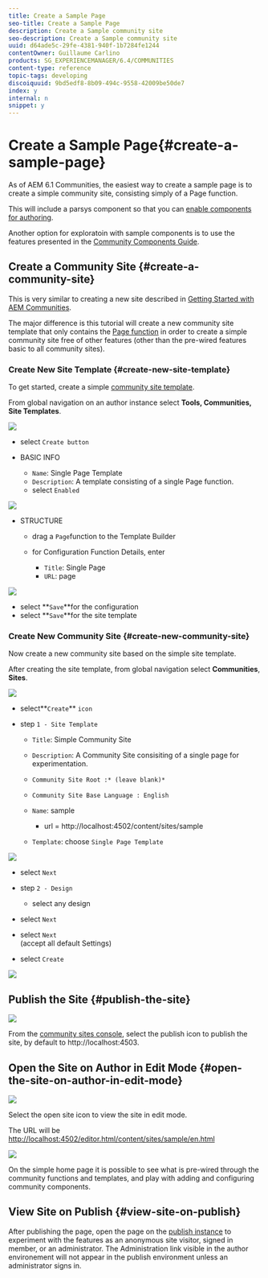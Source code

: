 ```yaml
---
title: Create a Sample Page
seo-title: Create a Sample Page
description: Create a Sample community site
seo-description: Create a Sample community site
uuid: d64ade5c-29fe-4381-940f-1b7284fe1244
contentOwner: Guillaume Carlino
products: SG_EXPERIENCEMANAGER/6.4/COMMUNITIES
content-type: reference
topic-tags: developing
discoiquuid: 9bd5edf8-8b09-494c-9558-42009be50de7
index: y
internal: n
snippet: y
---
```


# Create a Sample Page{#create-a-sample-page}

As of AEM 6.1 Communities, the easiest way to create a sample page is to create a simple community site, consisting simply of a Page function.

This will include a parsys component so that you can [enable components for authoring](../../communities/using/basics.md#accessingcommunitiescomponents).

Another option for exploratoin with sample components is to use the features presented in the [Community Components Guide](../../communities/using/components-guide.md).

## Create a Community Site {#create-a-community-site}

This is very similar to creating a new site described in [Getting Started with AEM Communities](../../communities/using/getting-started.md).

The major difference is this tutorial will create a new community site template that only contains the [Page function](../../communities/using/functions.md#pagefunction) in order to create a simple community site free of other features (other than the pre-wired features basic to all community sites).

### Create New Site Template {#create-new-site-template}

To get started, create a simple [community site template](../../communities/using/sites.md).

From global navigation on an author instance select **Tools, Communities,** **Site Templates**.

![](assets/chlimage_1-82.png)

* select `Create button`
* BASIC INFO

    * `Name`: Single Page Template
    * `Description`: A template consisting of a single Page function.
    * select `Enabled`

![](assets/chlimage_1-83.png)

* STRUCTURE

    * drag a `Page`function to the Template Builder
    * for Configuration Function Details, enter

        * `Title`: Single Page
        * `URL`: page

![](assets/chlimage_1-84.png)

* select **`Save`**for the configuration
* select **`Save`**for the site template

### Create New Community Site {#create-new-community-site}

Now create a new community site based on the simple site template.

After creating the site template, from global navigation select **Communities**, **Sites**.

![](assets/chlimage_1-85.png)

* select**`Create`** `icon`

* step `1 - Site Template`

    * `Title`: Simple Community Site
    * `Description`: A Community Site consisiting of a single page for experimentation.
    * `Community Site Root :* (leave blank)*`
    * `Community Site Base Language : English`
    * `Name`: sample

        * url = http://localhost:4502/content/sites/sample

    * `Template`: choose `Single Page Template`

![](assets/chlimage_1-86.png)

* select `Next`
* step `2 - Design`

    * select any design

* select `Next`
* select `Next`  
  (accept all default Settings)

* select `Create`

![](assets/chlimage_1-87.png)

## Publish the Site {#publish-the-site}

![](assets/chlimage_1-88.png)

From the [community sites console](../../communities/using/sites-console.md), select the publish icon to publish the site, by default to http://localhost:4503.

## Open the Site on Author in Edit Mode {#open-the-site-on-author-in-edit-mode}

![](assets/chlimage_1-89.png)

Select the open site icon to view the site in edit mode.

The URL will be [http://localhost:4502/editor.html/content/sites/sample/en.html](http://localhost:4502/editor.html/content/sites/sample/en.html)

![](assets/chlimage_1-90.png)

On the simple home page it is possible to see what is pre-wired through the community functions and templates, and play with adding and configuring community components.

## View Site on Publish {#view-site-on-publish}

After publishing the page, open the page on the [publish instance](http://localhost:4503/content/sites/sample/en.html) to experiment with the features as an anonymous site visitor, signed in member, or an administrator. The Administration link visible in the author environement will not appear in the publish environment unless an administrator signs in.
